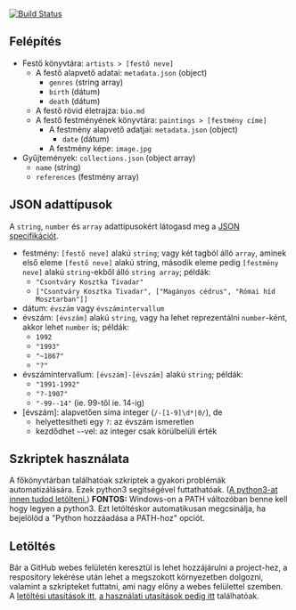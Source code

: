 [![Build Status](https://travis-ci.org/artchallenge/artchallenge-data-src.svg?branch=master)](https://travis-ci.org/artchallenge/artchallenge-data-src)

## Felépítés
- Festő könyvtára: `artists > [festő neve]`
	- A festő alapvető adatai: `metadata.json` (object)
		- `genres` (string array)
		- `birth` (dátum)
		- `death` (dátum)
	- A festő rövid életrajza: `bio.md`
	- A festő festményének könyvtára: `paintings > [festmény címe]`
		- A festmény alapvető adatjai: `metadata.json` (object)
			- `date` (dátum)
		- A festmény képe: `image.jpg`
- Gyűjtemények: `collections.json` (object array)
	- `name` (string)
	- `references` (festmény array)

## JSON adattípusok
A `string`, `number` és `array` adattípusokért látogasd meg a [JSON specifikációt](https://json.org/).
- festmény: `[festő neve]` alakú `string`; vagy két tagból álló `array`, aminek első eleme `[festő neve]` alakú string, második eleme pedig `[festmény neve]` alakú `string`-ekből álló `string array`; példák:
	- `"Csontváry Kosztka Tivadar"`
	- `["Csontváry Kosztka Tivadar", ["Magányos cédrus", "Római híd Mosztarban"]]`
- dátum: `évszám` vagy `évszámintervallum`
- évszám: `[évszám]` alakú `string`, vagy ha lehet reprezentálni `number`-ként, akkor lehet `number` is; példák:
	- `1992`
	- `"1993"`
	- `"~1867"`
	- `"?"`
- évszámintervallum: `[évszám]-[évszám]` alakú `string`; példák:
	- `"1991-1992"`
	- `"?-1907"`
	- `"-99--14"` (ie. 99-től ie. 14-ig)
- \[évszám\]: alapvetően sima integer (`/-[1-9]\d*|0/`), de
	- helyettesítheti egy `?`: az évszám ismeretlen 
	- kezdődhet `~`-vel: az integer csak körülbelüli érték

## Szkriptek használata
A főkönyvtárban találhatóak szkriptek a gyakori problémák automatizálására.
Ezek python3 segítségével futtathatóak. ([A python3-at innen tudod letölteni.](https://www.python.org/downloads/))
**FONTOS:** Windows-on a PATH változóban benne kell hogy legyen a python3.
Ezt letöltéskor automatikusan megcsinálja, ha bejelölöd a "Python hozzáadása a PATH-hoz" opciót.

## Letöltés
Bár a GitHub webes felületén keresztül is lehet hozzájárulni a project-hez,
a respository lekérése után lehet a megszokott környezetben dolgozni,
valamint a szkripteket futtatni, ami nagy előny a webes felülettel szemben.
A [letöltési utasítások itt](https://git-scm.com/downloads), [a használati utasítások pedig itt](https://git-scm.com/book/en/v2) találhatóak.
